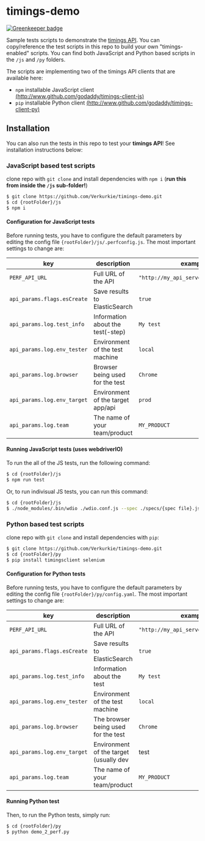 # timings-demo

[![Greenkeeper badge](https://badges.greenkeeper.io/Verkurkie/timings-demo.svg)](https://greenkeeper.io/)


Sample tests scripts to demonstrate the [timings API](https://www.github.com/godaddy/timings). You can copy/reference the test scripts in this repo to build your own "timings-enabled" scripts. You can find both JavaScript and Python based scripts in the `/js` and `/py` folders.

The scripts are implementing two of the timings API clients that are available here:

* `npm` installable JavaScript client [(http://www.github.com/godaddy/timings-client-js)](http://www.github.com/godaddy/timings-client-js)
* `pip` installable Python client [(http://www.github.com/godaddy/timings-client-py)](http://www.github.com/godaddy/timings-client-py)

## Installation

You can also run the tests in this repo to test your **timings API**! See installation instructions below:

### **JavaScript based test scripts**

clone repo with `git clone` and install dependencies with `npm i` (**run this from inside the `/js` sub-folder!**)

```bash
$ git clone https://github.com/Verkurkie/timings-demo.git
$ cd {rootFolder}/js
$ npm i
```

#### Configuration for JavaScript tests

Before running tests, you have to configure the default parameters by editing the config file `{rootFolder}/js/.perfconfig.js`. The most important settings to change are:

|key|description|example|
|-|-|-|
|`PERF_API_URL`|Full URL of the API|`"http://my_api_server/v2/api/cicd/"`|
|`api_params.flags.esCreate`|Save results to ElasticSearch|`true`|
|`api_params.log.test_info`|Information about the test(-step)|`My test`|
|`api_params.log.env_tester`|Environment of the test machine|`local`|
|`api_params.log.browser`|Browser being used for the test|`Chrome`|
|`api_params.log.env_target`|Environment of the target app/api|`prod`|
|`api_params.log.team`|The name of your team/product|`MY_PRODUCT`|

#### Running JavaScript tests (uses webdriverIO)

To run the all of the JS tests, run the following command:

```bash
$ cd {rootFolder}/js
$ npm run test
```

Or, to run indivisual JS tests, you can run this command:

```bash
$ cd {rootFolder}/js
$ ./node_modules/.bin/wdio ./wdio.conf.js --spec ./specs/{spec file}.js
```

### **Python based test scripts**

clone repo with `git clone` and install dependencies with `pip`:

```bash
$ git clone https://github.com/Verkurkie/timings-demo.git
$ cd {rootFolder}/py
$ pip install timingsclient selenium
```

#### Configuration for Python tests

Before running tests, you have to configure the default parameters by editing the config file `{rootFolder}/py/config.yaml`. The most important settings to change are:

|key|description|example|
|-|-|-|
|`PERF_API_URL`|Full URL of the API|`"http://my_api_server/v2/api/cicd/"`|
|`api_params.flags.esCreate`|Save results to ElasticSearch|`true`|
|`api_params.log.test_info`|Information about the test|`My test`|
|`api_params.log.env_tester`|Environment of the test machine|`local`|
|`api_params.log.browser`|The browser being used for the test|`Chrome`|
|`api_params.log.env_target`|Environment of the target (usually dev|test|prod)|`prod`|
|`api_params.log.team`|The name of your team/product|`MY_PRODUCT`|

#### Running Python test

Then, to run the Python tests, simply run:

```bash
$ cd {rootFolder}/py
$ python demo_2_perf.py
```
